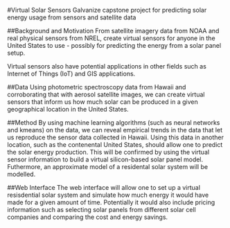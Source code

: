 #Virtual Solar Sensors
Galvanize capstone project for predicting solar energy usage from sensors and satellite data

##Background and Motivation
From satellite imagery data from NOAA and real physical sensors from NREL, create virtual sensors for anyone in the United States to use - possibly for predicting the energy from a solar panel setup.

Virtual sensors also have potential applications in other fields such as Internet of Things (IoT) and GIS applications.

##Data
Using photometric spectroscopy data from Hawaii and corroborating that with aerosol satellite images, we can create virtual sensors that inform us how much solar can be produced in a given geographical location in the United States.

##Method
By using machine learning algorithms (such as neural networks and kmeans) on the data, we can reveal empirical trends in the data that let us reproduce the sensor data collected in Hawaii.  Using this data in another location, such as the contenental United States, should allow one to predict the solar energy production.  This will be confirmed by using the virtual sensor information to build a virtual silicon-based solar panel model.  Futhermore, an approximate model of a residental solar system will be modelled.

##Web Interface
The web interface will allow one to set up a virtual resisdential solar system and simulate how much energy it would have made for a given amount of time.  Potentially it would also include pricing information such as selecting solar panels from different solar cell companies and comparing the cost and energy savings.
